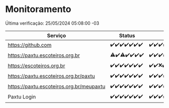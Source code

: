 # Monitoramento

Última verificação: 25/05/2024 05:08:00 -03

|Serviço|Status|Últimas 24h|
|---|---|---|
|https://github.com|<span title="2024-05-18: OK=24">✔️</span><span title="2024-05-19: OK=24">✔️</span><span title="2024-05-20: OK=24">✔️</span><span title="2024-05-21: OK=24">✔️</span><span title="2024-05-22: OK=24">✔️</span><span title="2024-05-23: OK=24">✔️</span><span title="2024-05-24: OK=8">✔️</span>|<span title="24/05/2024 05:09:00 -03 : 200">✔️</span><span title="24/05/2024 06:07:00 -03 : 200">✔️</span><span title="24/05/2024 07:07:00 -03 : 200">✔️</span><span title="24/05/2024 08:06:00 -03 : 200">✔️</span><span title="24/05/2024 09:12:00 -03 : 200">✔️</span><span title="24/05/2024 10:08:00 -03 : 200">✔️</span><span title="24/05/2024 11:06:00 -03 : 200">✔️</span><span title="24/05/2024 12:07:00 -03 : 200">✔️</span><span title="24/05/2024 13:07:00 -03 : 200">✔️</span><span title="24/05/2024 14:06:00 -03 : 200">✔️</span><span title="24/05/2024 15:09:00 -03 : 200">✔️</span><span title="24/05/2024 16:04:00 -03 : 200">✔️</span><span title="24/05/2024 17:07:00 -03 : 200">✔️</span><span title="24/05/2024 18:06:00 -03 : 200">✔️</span><span title="24/05/2024 19:07:00 -03 : 200">✔️</span><span title="24/05/2024 20:06:00 -03 : 200">✔️</span><span title="24/05/2024 21:30:00 -03 : 200">✔️</span><span title="24/05/2024 22:44:00 -03 : 200">✔️</span><span title="24/05/2024 23:20:00 -03 : 200">✔️</span><span title="25/05/2024 00:08:00 -03 : 200">✔️</span><span title="25/05/2024 01:08:00 -03 : 200">✔️</span><span title="25/05/2024 02:06:00 -03 : 200">✔️</span><span title="25/05/2024 03:09:00 -03 : 200">✔️</span><span title="25/05/2024 04:04:00 -03 : 200">✔️</span><span title="25/05/2024 05:08:00 -03 : 200">✔️</span>|
|https://paxtu.escoteiros.org.br|<span title="2024-05-18: OK=23, Falhas=1">⚠️</span><span title="2024-05-19: OK=24">✔️</span><span title="2024-05-20: OK=23, Falhas=1">⚠️</span><span title="2024-05-21: OK=24">✔️</span><span title="2024-05-22: OK=24">✔️</span><span title="2024-05-23: OK=24">✔️</span><span title="2024-05-24: OK=8">✔️</span>|<span title="24/05/2024 05:09:00 -03 : 200">✔️</span><span title="24/05/2024 06:07:00 -03 : 200">✔️</span><span title="24/05/2024 07:07:00 -03 : 200">✔️</span><span title="24/05/2024 08:06:00 -03 : 200">✔️</span><span title="24/05/2024 09:12:00 -03 : 200">✔️</span><span title="24/05/2024 10:08:00 -03 : 200">✔️</span><span title="24/05/2024 11:06:00 -03 : 200">✔️</span><span title="24/05/2024 12:07:00 -03 : 200">✔️</span><span title="24/05/2024 13:07:00 -03 : 200">✔️</span><span title="24/05/2024 14:06:00 -03 : 200">✔️</span><span title="24/05/2024 15:09:00 -03 : 200">✔️</span><span title="24/05/2024 16:04:00 -03 : 200">✔️</span><span title="24/05/2024 17:07:00 -03 : 200">✔️</span><span title="24/05/2024 18:06:00 -03 : 200">✔️</span><span title="24/05/2024 19:07:00 -03 : 200">✔️</span><span title="24/05/2024 20:06:00 -03 : 200">✔️</span><span title="24/05/2024 21:30:00 -03 : 200">✔️</span><span title="24/05/2024 22:44:00 -03 : 200">✔️</span><span title="24/05/2024 23:20:00 -03 : 200">✔️</span><span title="25/05/2024 00:08:00 -03 : 200">✔️</span><span title="25/05/2024 01:08:00 -03 : 200">✔️</span><span title="25/05/2024 02:06:00 -03 : 200">✔️</span><span title="25/05/2024 03:09:00 -03 : 200">✔️</span><span title="25/05/2024 04:04:00 -03 : 200">✔️</span><span title="25/05/2024 05:08:00 -03 : 200">✔️</span>|
|https://escoteiros.org.br|<span title="2024-05-18: OK=24">✔️</span><span title="2024-05-19: OK=24">✔️</span><span title="2024-05-20: OK=24">✔️</span><span title="2024-05-21: OK=24">✔️</span><span title="2024-05-22: OK=24">✔️</span><span title="2024-05-23: OK=24">✔️</span><span title="2024-05-24: OK=8">✔️</span>|<span title="24/05/2024 05:09:00 -03 : 200">✔️</span><span title="24/05/2024 06:07:00 -03 : 200">✔️</span><span title="24/05/2024 07:07:00 -03 : 0">❌</span><span title="24/05/2024 08:06:00 -03 : 200">✔️</span><span title="24/05/2024 09:12:00 -03 : 200">✔️</span><span title="24/05/2024 10:08:00 -03 : 200">✔️</span><span title="24/05/2024 11:06:00 -03 : 200">✔️</span><span title="24/05/2024 12:07:00 -03 : 200">✔️</span><span title="24/05/2024 13:07:00 -03 : 200">✔️</span><span title="24/05/2024 14:06:00 -03 : 200">✔️</span><span title="24/05/2024 15:09:00 -03 : 200">✔️</span><span title="24/05/2024 16:04:00 -03 : 200">✔️</span><span title="24/05/2024 17:07:00 -03 : 200">✔️</span><span title="24/05/2024 18:06:00 -03 : 200">✔️</span><span title="24/05/2024 19:07:00 -03 : 200">✔️</span><span title="24/05/2024 20:06:00 -03 : 200">✔️</span><span title="24/05/2024 21:30:00 -03 : 200">✔️</span><span title="24/05/2024 22:44:00 -03 : 200">✔️</span><span title="24/05/2024 23:20:00 -03 : 200">✔️</span><span title="25/05/2024 00:08:00 -03 : 200">✔️</span><span title="25/05/2024 01:08:00 -03 : 200">✔️</span><span title="25/05/2024 02:06:00 -03 : 200">✔️</span><span title="25/05/2024 03:09:00 -03 : 200">✔️</span><span title="25/05/2024 04:04:00 -03 : 200">✔️</span><span title="25/05/2024 05:08:00 -03 : 200">✔️</span>|
|https://paxtu.escoteiros.org.br/paxtu|<span title="2024-05-18: OK=24">✔️</span><span title="2024-05-19: OK=24">✔️</span><span title="2024-05-20: OK=24">✔️</span><span title="2024-05-21: OK=24">✔️</span><span title="2024-05-22: OK=24">✔️</span><span title="2024-05-23: OK=24">✔️</span><span title="2024-05-24: OK=8">✔️</span>|<span title="24/05/2024 05:09:00 -03 : 200">✔️</span><span title="24/05/2024 06:07:00 -03 : 200">✔️</span><span title="24/05/2024 07:07:00 -03 : 200">✔️</span><span title="24/05/2024 08:06:00 -03 : 200">✔️</span><span title="24/05/2024 09:12:00 -03 : 200">✔️</span><span title="24/05/2024 10:08:00 -03 : 200">✔️</span><span title="24/05/2024 11:06:00 -03 : 200">✔️</span><span title="24/05/2024 12:07:00 -03 : 200">✔️</span><span title="24/05/2024 13:07:00 -03 : 200">✔️</span><span title="24/05/2024 14:06:00 -03 : 200">✔️</span><span title="24/05/2024 15:09:00 -03 : 200">✔️</span><span title="24/05/2024 16:04:00 -03 : 200">✔️</span><span title="24/05/2024 17:07:00 -03 : 200">✔️</span><span title="24/05/2024 18:06:00 -03 : 200">✔️</span><span title="24/05/2024 19:07:00 -03 : 200">✔️</span><span title="24/05/2024 20:06:00 -03 : 200">✔️</span><span title="24/05/2024 21:30:00 -03 : 200">✔️</span><span title="24/05/2024 22:44:00 -03 : 200">✔️</span><span title="24/05/2024 23:20:00 -03 : 200">✔️</span><span title="25/05/2024 00:08:00 -03 : 200">✔️</span><span title="25/05/2024 01:08:00 -03 : 200">✔️</span><span title="25/05/2024 02:06:00 -03 : 200">✔️</span><span title="25/05/2024 03:09:00 -03 : 200">✔️</span><span title="25/05/2024 04:04:00 -03 : 200">✔️</span><span title="25/05/2024 05:08:00 -03 : 200">✔️</span>|
|https://paxtu.escoteiros.org.br/meupaxtu|<span title="2024-05-18: OK=24">✔️</span><span title="2024-05-19: OK=24">✔️</span><span title="2024-05-20: OK=24">✔️</span><span title="2024-05-21: OK=24">✔️</span><span title="2024-05-22: OK=24">✔️</span><span title="2024-05-23: OK=24">✔️</span><span title="2024-05-24: OK=8">✔️</span>|<span title="24/05/2024 05:09:00 -03 : 200">✔️</span><span title="24/05/2024 06:07:00 -03 : 200">✔️</span><span title="24/05/2024 07:07:00 -03 : 200">✔️</span><span title="24/05/2024 08:06:00 -03 : 200">✔️</span><span title="24/05/2024 09:12:00 -03 : 200">✔️</span><span title="24/05/2024 10:08:00 -03 : 200">✔️</span><span title="24/05/2024 11:06:00 -03 : 200">✔️</span><span title="24/05/2024 12:07:00 -03 : 200">✔️</span><span title="24/05/2024 13:07:00 -03 : 200">✔️</span><span title="24/05/2024 14:06:00 -03 : 200">✔️</span><span title="24/05/2024 15:09:00 -03 : 200">✔️</span><span title="24/05/2024 16:04:00 -03 : 200">✔️</span><span title="24/05/2024 17:07:00 -03 : 200">✔️</span><span title="24/05/2024 18:06:00 -03 : 200">✔️</span><span title="24/05/2024 19:07:00 -03 : 200">✔️</span><span title="24/05/2024 20:06:00 -03 : 200">✔️</span><span title="24/05/2024 21:30:00 -03 : 200">✔️</span><span title="24/05/2024 22:44:00 -03 : 200">✔️</span><span title="24/05/2024 23:20:00 -03 : 200">✔️</span><span title="25/05/2024 00:08:00 -03 : 200">✔️</span><span title="25/05/2024 01:08:00 -03 : 200">✔️</span><span title="25/05/2024 02:06:00 -03 : 200">✔️</span><span title="25/05/2024 03:09:00 -03 : 200">✔️</span><span title="25/05/2024 04:04:00 -03 : 200">✔️</span><span title="25/05/2024 05:08:00 -03 : 200">✔️</span>|
|Paxtu Login|<span title="2024-05-18: OK=24">✔️</span><span title="2024-05-19: OK=24">✔️</span><span title="2024-05-20: OK=24">✔️</span><span title="2024-05-21: OK=24">✔️</span><span title="2024-05-22: OK=24">✔️</span><span title="2024-05-23: OK=24">✔️</span><span title="2024-05-24: OK=8">✔️</span>|<span title="24/05/2024 05:09:00 -03 : 200">✔️</span><span title="24/05/2024 06:07:00 -03 : 200">✔️</span><span title="24/05/2024 07:07:00 -03 : 200">✔️</span><span title="24/05/2024 08:06:00 -03 : 200">✔️</span><span title="24/05/2024 09:12:00 -03 : 200">✔️</span><span title="24/05/2024 10:08:00 -03 : 200">✔️</span><span title="24/05/2024 11:06:00 -03 : 200">✔️</span><span title="24/05/2024 12:07:00 -03 : 200">✔️</span><span title="24/05/2024 13:07:00 -03 : 200">✔️</span><span title="24/05/2024 14:06:00 -03 : 200">✔️</span><span title="24/05/2024 15:09:00 -03 : 200">✔️</span><span title="24/05/2024 16:04:00 -03 : 200">✔️</span><span title="24/05/2024 17:07:00 -03 : 200">✔️</span><span title="24/05/2024 18:06:00 -03 : 200">✔️</span><span title="24/05/2024 19:07:00 -03 : 200">✔️</span><span title="24/05/2024 20:06:00 -03 : 200">✔️</span><span title="24/05/2024 21:30:00 -03 : 200">✔️</span><span title="24/05/2024 22:44:00 -03 : 200">✔️</span><span title="24/05/2024 23:20:00 -03 : 200">✔️</span><span title="25/05/2024 00:08:00 -03 : 200">✔️</span><span title="25/05/2024 01:08:00 -03 : 200">✔️</span><span title="25/05/2024 02:06:00 -03 : 200">✔️</span><span title="25/05/2024 03:09:00 -03 : 200">✔️</span><span title="25/05/2024 04:04:00 -03 : 200">✔️</span><span title="25/05/2024 05:08:00 -03 : 200">✔️</span>|
